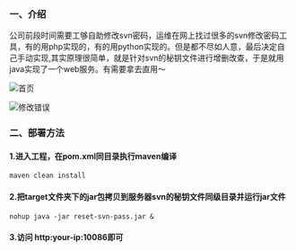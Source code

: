 ### 一、介绍
​      	公司前段时间需要工够自助修改svn密码，运维在网上找过很多的svn修改密码工具，有的用php实现的，有的用python实现的。但是都不尽如人意，最后决定自己手动实现,其实原理很简单，就是针对svn的秘钥文件进行增删改查，于是就用java实现了一个web服务。有需要拿去直用～

![首页](https://github.com/swalikh/SVN-password-reset-tools/src/main/resources/static/img/error.png)

![修改错误](https://github.com/swalikh/SVN-password-reset-tools/src/main/resources/static/img/success.png)

### 二、部署方法

#### 1.进入工程，在pom.xml同目录执行maven编译

```
maven clean install
```

#### 2.把target文件夹下的jar包拷贝到服务器svn的秘钥文件同级目录并运行jar文件

```
nohup java -jar reset-svn-pass.jar &
```

#### 3.访问 http:your-ip:10086即可

